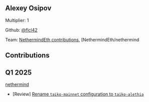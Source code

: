 ## Alexey Osipov
Multiplier: 1

Github: [@flcl42](https://github.com/flcl42)

Team: [NethermindEth contributions](https://github.com/flcl42?org=NethermindEth), [NethermindEth/nethermind

## Contributions
## Q1 2025

[nethermind](https://github.com/NethermindEth/nethermind)
* [Review] [Rename `taiko-mainnet` configuration to `taiko-alethia`](https://github.com/NethermindEth/nethermind/pull/8188#pullrequestreview-2613113158)
